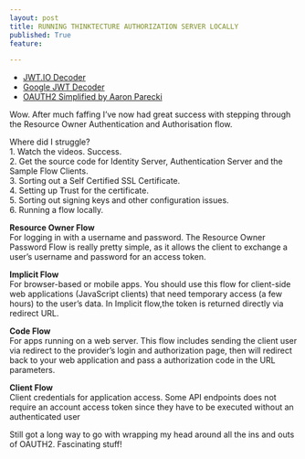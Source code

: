 ```yaml
---
layout: post
title: RUNNING THINKTECTURE AUTHORIZATION SERVER LOCALLY
published: True
feature: 

---
```


*   [JWT.IO Decoder](http://jwt.io/)
*   [Google JWT Decoder](https://developers.google.com/wallet/digital/docs/jwtdecoder)
*   [OAUTH2 Simplified by Aaron Parecki](http://aaronparecki.com/articles/2012/07/29/1/oauth2-simplified)

Wow. After much faffing I’ve now had great success with stepping through the Resource Owner Authentication and Authorisation flow.

Where did I struggle?  
1\. Watch the videos. Success.  
2\. Get the source code for Identity Server, Authentication Server and the Sample Flow Clients.  
3\. Sorting out a Self Certified SSL Certificate.  
4\. Setting up Trust for the certificate.  
5\. Sorting out signing keys and other configuration issues.  
6\. Running a flow locally.

**Resource Owner Flow**  
For logging in with a username and password. The Resource Owner Password Flow is really pretty simple, as it allows the client to exchange a user’s username and password for an access token.

**Implicit Flow**  
For browser-based or mobile apps. You should use this flow for client-side web applications (JavaScript clients) that need temporary access (a few hours) to the user’s data. In Implicit flow,the token is returned directly via redirect URL.

**Code Flow**  
For apps running on a web server. This flow includes sending the client user via redirect to the provider’s login and authorization page, then will redirect back to your web application and pass a authorization code in the URL parameters.

**Client Flow**  
Client credentials for application access. Some API endpoints does not require an account access token since they have to be executed without an authenticated user

Still got a long way to go with wrapping my head around all the ins and outs of OAUTH2\. Fascinating stuff!